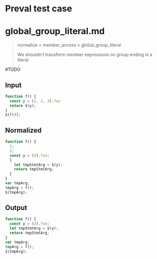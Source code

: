 # Preval test case

# global_group_literal.md

> normalize > member_access > global_group_literal
>
> We shouldn't transform member expressions on group ending in a literal

#TODO

## Input

`````js filename=intro
function f() {
  const y = (1, 2, 3).foo
  return $(y);
}
$(f());
`````

## Normalized

`````js filename=intro
function f() {
  1;
  2;
  const y = (3).foo;
  {
    let tmpStmtArg = $(y);
    return tmpStmtArg;
  }
}
var tmpArg;
tmpArg = f();
$(tmpArg);
`````

## Output

`````js filename=intro
function f() {
  const y = (3).foo;
  let tmpStmtArg = $(y);
  return tmpStmtArg;
}
var tmpArg;
tmpArg = f();
$(tmpArg);
`````
